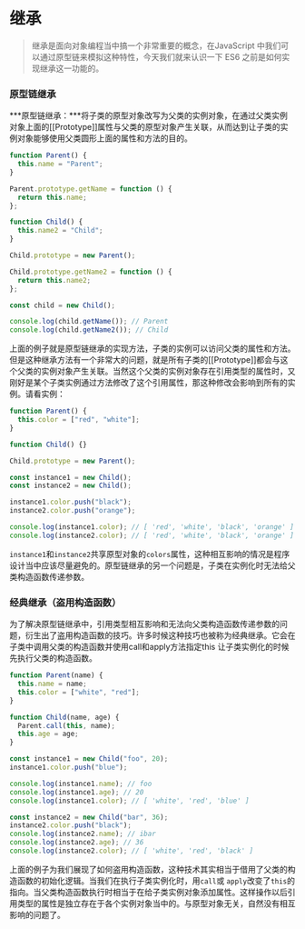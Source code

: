 # 继承
> 继承是面向对象编程当中搞一个非常重要的概念，在JavaScript 中我们可以通过原型链来模拟这种特性，今天我们就来认识一下 ES6 之前是如何实现继承这一功能的。

### 原型链继承
***原型链继承：***将子类的原型对象改写为父类的实例对象，在通过父类实例对象上面的[[Prototype]]属性与父类的原型对象产生关联，从而达到让子类的实例对象能够使用父类圆形上面的属性和方法的目的。

```js
function Parent() {
  this.name = "Parent";
}

Parent.prototype.getName = function () {
  return this.name;
};

function Child() {
  this.name2 = "Child";
}

Child.prototype = new Parent();

Child.prototype.getName2 = function () {
  return this.name2;
};

const child = new Child();

console.log(child.getName()); // Parent
console.log(child.getName2()); // Child

```

上面的例子就是原型链继承的实现方法，子类的实例可以访问父类的属性和方法。但是这种继承方法有一个非常大的问题，就是所有子类的[[Prototype]]都会与这个父类的实例对象产生关联。当然这个父类的实例对象存在引用类型的属性时，又刚好是某个子类实例通过方法修改了这个引用属性，那这种修改会影响到所有的实例。请看实例：

```js
function Parent() {
  this.color = ["red", "white"];
}

function Child() {}

Child.prototype = new Parent();

const instance1 = new Child();
const instance2 = new Child();

instance1.color.push("black");
instance2.color.push("orange");

console.log(instance1.color); // [ 'red', 'white', 'black', 'orange' ]
console.log(instance2.color); // [ 'red', 'white', 'black', 'orange' ]

```

`instance1`和`instance2`共享原型对象的`colors`属性，这种相互影响的情况是程序设计当中应该尽量避免的。原型链继承的另一个问题是，子类在实例化时无法给父类构造函数传递参数。

### 经典继承（盗用构造函数）
为了解决原型链继承中，引用类型相互影响和无法向父类构造函数传递参数的问题，衍生出了盗用构造函数的技巧。许多时候这种技巧也被称为经典继承。它会在子类中调用父类的构造函数并使用call和apply方法指定this  让子类实例化的时候先执行父类的构造函数。

```js
function Parent(name) {
  this.name = name;
  this.color = ["white", "red"];
}

function Child(name, age) {
  Parent.call(this, name);
  this.age = age;
}

const instance1 = new Child("foo", 20);
instance1.color.push("blue");

console.log(instance1.name); // foo
console.log(instance1.age); // 20
console.log(instance1.color); // [ 'white', 'red', 'blue' ]

const instance2 = new Child("bar", 36);
instance2.color.push("black");
console.log(instance2.name); // ibar
console.log(instance2.age); // 36
console.log(instance2.color); // [ 'white', 'red', 'black' ]

```
上面的例子为我们展现了如何盗用构造函数，这种技术其实相当于借用了父类的构造函数的初始化逻辑。当我们在执行子类实例化时，用`call`或 `apply`改变了`this`的指向。当父类构造函数执行时相当于在给子类实例对象添加属性。这样操作以后引用类型的属性是独立存在于各个实例对象当中的。与原型对象无关，自然没有相互影响的问题了。